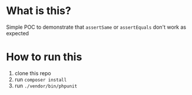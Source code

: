 # What is this?
Simple POC to demonstrate that `assertSame` or `assertEquals` don't work as expected

# How to run this
1) clone this repo
2) run `composer install`
2) run `./vendor/bin/phpunit`

